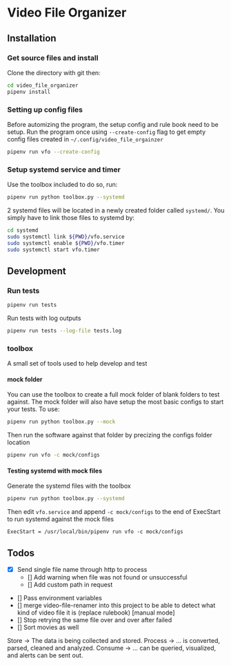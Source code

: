# Video File Organizer

## Installation

### Get source files and install

Clone the directory with git then:

```bash
cd video_file_organizer
pipenv install
```

### Setting up config files

Before automizing the program, the setup config and rule book need to be setup. Run the program once using `--create-config` flag to get empty config files created in `~/.config/video_file_orgainzer`

```bash
pipenv run vfo --create-config
```

### Setup systemd service and timer

Use the toolbox included to do so, run:

```bash
pipenv run python toolbox.py --systemd
```

2 systemd files will be located in a newly created folder called `systemd/`. You simply have to link those files to systemd by:

```bash
cd systemd
sudo systemctl link ${PWD}/vfo.service
sudo systemctl enable ${PWD}/vfo.timer
sudo systemctl start vfo.timer
```

## Development

### Run tests

```bash
pipenv run tests
```

Run tests with log outputs

```bash
pipenv run tests --log-file tests.log
```

### toolbox

A small set of tools used to help develop and test

#### mock folder

You can use the toolbox to create a full mock folder of blank folders to test against. The mock folder will also have setup the most basic configs to start your tests. To use:

```bash
pipenv run python toolbox.py --mock
```

Then run the software against that folder by precizing the configs folder location

```bash
pipenv run vfo -c mock/configs
```

#### Testing systemd with mock files

Generate the systemd files with the toolbox

```bash
pipenv run python toolbox.py --systemd
```

Then edit `vfo.service` and append `-c mock/configs` to the end of ExecStart to run systemd against the mock files

```text
ExecStart = /usr/local/bin/pipenv run vfo -c mock/configs
```

## Todos

- [x] Send single file name through http to process
  - [] Add warning when file was not found or unsuccessful
  - [] Add custom path in request
- [] Pass environment variables
- [] merge video-file-renamer into this project to be able to detect what kind of video file it is (replace rulebook) [manual mode]
- [] Stop retrying the same file over and over after failed
- [] Sort movies as well

Store → The data is being collected and stored.
Process → … is converted, parsed, cleaned and analyzed.
Consume → … can be queried, visualized, and alerts can be sent out.
